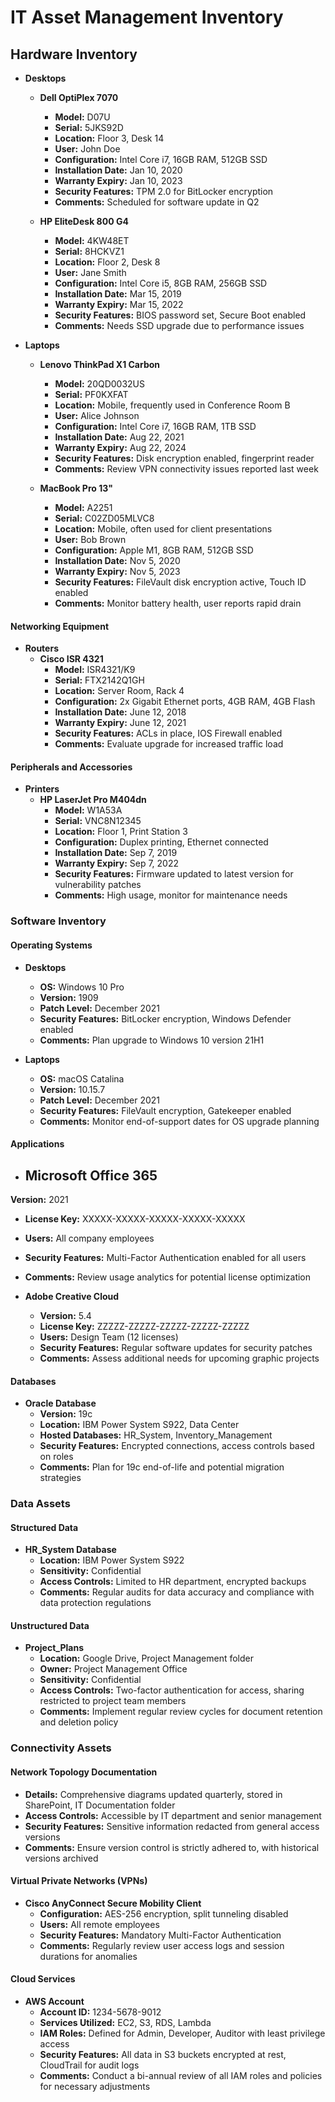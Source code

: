 # IT Asset Management Inventory

## Hardware Inventory
- **Desktops**
  - **Dell OptiPlex 7070**
    - **Model:** D07U
    - **Serial:** 5JKS92D
    - **Location:** Floor 3, Desk 14
    - **User:** John Doe
    - **Configuration:** Intel Core i7, 16GB RAM, 512GB SSD
    - **Installation Date:** Jan 10, 2020
    - **Warranty Expiry:** Jan 10, 2023
    - **Security Features:** TPM 2.0 for BitLocker encryption
    - **Comments:** Scheduled for software update in Q2

  - **HP EliteDesk 800 G4**
    - **Model:** 4KW48ET
    - **Serial:** 8HCKVZ1
    - **Location:** Floor 2, Desk 8
    - **User:** Jane Smith
    - **Configuration:** Intel Core i5, 8GB RAM, 256GB SSD
    - **Installation Date:** Mar 15, 2019
    - **Warranty Expiry:** Mar 15, 2022
    - **Security Features:** BIOS password set, Secure Boot enabled
    - **Comments:** Needs SSD upgrade due to performance issues

- **Laptops**
  - **Lenovo ThinkPad X1 Carbon**
    - **Model:** 20QD0032US
    - **Serial:** PF0KXFAT
    - **Location:** Mobile, frequently used in Conference Room B
    - **User:** Alice Johnson
    - **Configuration:** Intel Core i7, 16GB RAM, 1TB SSD
    - **Installation Date:** Aug 22, 2021
    - **Warranty Expiry:** Aug 22, 2024
    - **Security Features:** Disk encryption enabled, fingerprint reader
    - **Comments:** Review VPN connectivity issues reported last week

  - **MacBook Pro 13"**
    - **Model:** A2251
    - **Serial:** C02ZD05MLVC8
    - **Location:** Mobile, often used for client presentations
    - **User:** Bob Brown
    - **Configuration:** Apple M1, 8GB RAM, 512GB SSD
    - **Installation Date:** Nov 5, 2020
    - **Warranty Expiry:** Nov 5, 2023
    - **Security Features:** FileVault disk encryption active, Touch ID enabled
    - **Comments:** Monitor battery health, user reports rapid drain

#### Networking Equipment

- **Routers**
  - **Cisco ISR 4321**
    - **Model:** ISR4321/K9
    - **Serial:** FTX2142Q1GH
    - **Location:** Server Room, Rack 4
    - **Configuration:** 2x Gigabit Ethernet ports, 4GB RAM, 4GB Flash
    - **Installation Date:** June 12, 2018
    - **Warranty Expiry:** June 12, 2021
    - **Security Features:** ACLs in place, IOS Firewall enabled
    - **Comments:** Evaluate upgrade for increased traffic load

#### Peripherals and Accessories

- **Printers**
  - **HP LaserJet Pro M404dn**
    - **Model:** W1A53A
    - **Serial:** VNC8N12345
    - **Location:** Floor 1, Print Station 3
    - **Configuration:** Duplex printing, Ethernet connected
    - **Installation Date:** Sep 7, 2019
    - **Warranty Expiry:** Sep 7, 2022
    - **Security Features:** Firmware updated to latest version for vulnerability patches
    - **Comments:** High usage, monitor for maintenance needs

### Software Inventory

#### Operating Systems

- **Desktops**
  - **OS:** Windows 10 Pro
  - **Version:** 1909
  - **Patch Level:** December 2021
  - **Security Features:** BitLocker encryption, Windows Defender enabled
  - **Comments:** Plan upgrade to Windows 10 version 21H1

- **Laptops**
  - **OS:** macOS Catalina
  - **Version:** 10.15.7
  - **Patch Level:** December 2021
  - **Security Features:** FileVault encryption, Gatekeeper enabled
  - **Comments:** Monitor end-of-support dates for OS upgrade planning

#### Applications

- **Microsoft Office 365**
  -

 **Version:** 2021
  - **License Key:** XXXXX-XXXXX-XXXXX-XXXXX-XXXXX
  - **Users:** All company employees
  - **Security Features:** Multi-Factor Authentication enabled for all users
  - **Comments:** Review usage analytics for potential license optimization

- **Adobe Creative Cloud**
  - **Version:** 5.4
  - **License Key:** ZZZZZ-ZZZZZ-ZZZZZ-ZZZZZ-ZZZZZ
  - **Users:** Design Team (12 licenses)
  - **Security Features:** Regular software updates for security patches
  - **Comments:** Assess additional needs for upcoming graphic projects

#### Databases

- **Oracle Database**
  - **Version:** 19c
  - **Location:** IBM Power System S922, Data Center
  - **Hosted Databases:** HR_System, Inventory_Management
  - **Security Features:** Encrypted connections, access controls based on roles
  - **Comments:** Plan for 19c end-of-life and potential migration strategies

### Data Assets

#### Structured Data

- **HR_System Database**
  - **Location:** IBM Power System S922
  - **Sensitivity:** Confidential
  - **Access Controls:** Limited to HR department, encrypted backups
  - **Comments:** Regular audits for data accuracy and compliance with data protection regulations

#### Unstructured Data

- **Project_Plans**
  - **Location:** Google Drive, Project Management folder
  - **Owner:** Project Management Office
  - **Sensitivity:** Confidential
  - **Access Controls:** Two-factor authentication for access, sharing restricted to project team members
  - **Comments:** Implement regular review cycles for document retention and deletion policy

### Connectivity Assets

#### Network Topology Documentation

- **Details:** Comprehensive diagrams updated quarterly, stored in SharePoint, IT Documentation folder
- **Access Controls:** Accessible by IT department and senior management
- **Security Features:** Sensitive information redacted from general access versions
- **Comments:** Ensure version control is strictly adhered to, with historical versions archived

#### Virtual Private Networks (VPNs)

- **Cisco AnyConnect Secure Mobility Client**
  - **Configuration:** AES-256 encryption, split tunneling disabled
  - **Users:** All remote employees
  - **Security Features:** Mandatory Multi-Factor Authentication
  - **Comments:** Regularly review user access logs and session durations for anomalies

#### Cloud Services

- **AWS Account**
  - **Account ID:** 1234-5678-9012
  - **Services Utilized:** EC2, S3, RDS, Lambda
  - **IAM Roles:** Defined for Admin, Developer, Auditor with least privilege access
  - **Security Features:** All data in S3 buckets encrypted at rest, CloudTrail for audit logs
  - **Comments:** Conduct a bi-annual review of all IAM roles and policies for necessary adjustments
